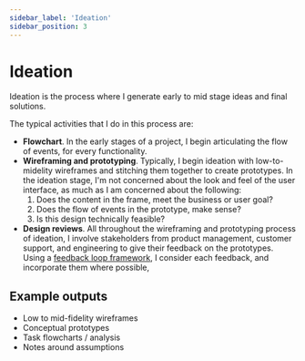 ```yaml
---
sidebar_label: 'Ideation'
sidebar_position: 3
---
```


# Ideation   

Ideation is the process where I generate early to mid stage ideas and final solutions. 

The typical activities that I do in this process are:

* **Flowchart**. In the early stages of a project, I begin articulating the flow of events, for every functionality. 
* **Wireframing and prototyping**. Typically, I begin ideation with low-to-midelity wireframes and stitching them together to create prototypes. In the ideation stage, I'm not concerned about the look and feel of the user interface, as much as I am concerned about the following:
    1. Does the content in the frame, meet the business or user goal?
    2. Does the flow of events in the prototype, make sense?
    2. Is this design technically feasible?
* **Design reviews**. All throughout the wireframing and prototyping process of ideation, I involve stakeholders from product management, customer support, and engineering to give their feedback on the prototypes. Using a [feedback loop framework](../resources.md), I consider each feedback, and incorporate them where possible, 

## Example outputs

* Low to mid-fidelity wireframes
* Conceptual prototypes
* Task flowcharts / analysis
* Notes around assumptions
